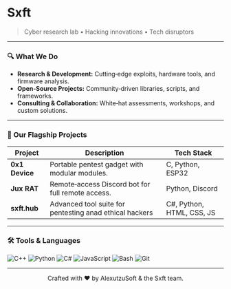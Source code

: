 # Sxft

> Cyber research lab • Hacking innovations • Tech disruptors

---

### 🔍 What We Do

* **Research & Development:** Cutting‑edge exploits, hardware tools, and firmware analysis.
* **Open‑Source Projects:** Community‑driven libraries, scripts, and frameworks.
* **Consulting & Collaboration:** White‑hat assessments, workshops, and custom solutions.

---

### 🚀 Our Flagship Projects

| Project        | Description                                               | Tech Stack                 |
| -------------- | ----------------------------------------------------------| ---------------------------|
| **0x1 Device** | Portable pentest gadget with modular modules.             | C, Python, ESP32           |
| **Jux RAT**    | Remote‑access Discord bot for full remote access.         | Python, Discord            |
| **sxft.hub**   | Advanced tool suite for pentesting anad ethical hackers   | C#, Python, HTML, CSS, JS  |

---

### 🛠️ Tools & Languages

![C++](https://img.shields.io/badge/C%2B%2B-000000?style=flat-square\&logo=cplusplus)
![Python](https://img.shields.io/badge/Python-000000?style=flat-square\&logo=python)
![C#](https://img.shields.io/badge/C%23-000000?style=flat-square\&logo=csharp)
![JavaScript](https://img.shields.io/badge/JavaScript-000000?style=flat-square\&logo=javascript)
![Bash](https://img.shields.io/badge/Bash-000000?style=flat-square\&logo=gnu-bash)
![Git](https://img.shields.io/badge/Git-000000?style=flat-square\&logo=git)

---

<p align="center">
  Crafted with &#10084;&#65039; by AlexutzuSoft & the Sxft team.
</p>
